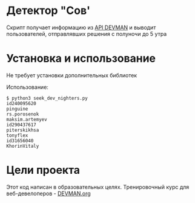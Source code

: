 # Детектор "Сов'

Скрипт получает информацию из [API DEVMAN](https://devman.org/api/challenges/solution_attempts/) и выводит пользователей, 
отправлявших решения с полуночи до 5 утра


# Установка и использование

Не требует установки дополнительных библиотек

Использование:
```#!bash
$ python3 seek_dev_nighters.py 
id240095620
pinguine
rs.porosenok
maksim.artemyev
id290437617
piterskikhsa
tonyflex
id31656040
KhorinVitaly
```

# Цели проекта

Этот код написан в образовательных целях. Тренировочный курс для веб-девелоперов - [DEVMAN.org](https://devman.org)
